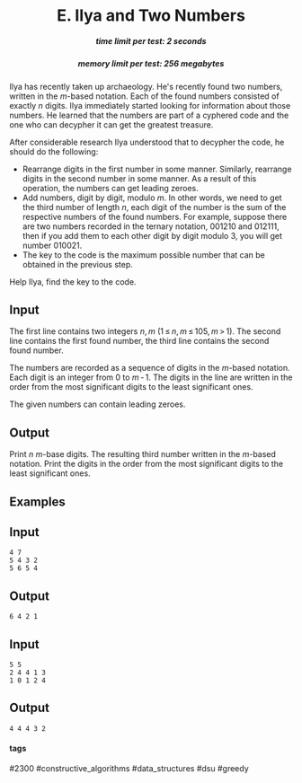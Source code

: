 <h1 style='text-align: center;'> E. Ilya and Two Numbers</h1>

<h5 style='text-align: center;'>time limit per test: 2 seconds</h5>
<h5 style='text-align: center;'>memory limit per test: 256 megabytes</h5>

Ilya has recently taken up archaeology. He's recently found two numbers, written in the *m*-based notation. Each of the found numbers consisted of exactly *n* digits. Ilya immediately started looking for information about those numbers. He learned that the numbers are part of a cyphered code and the one who can decypher it can get the greatest treasure.

After considerable research Ilya understood that to decypher the code, he should do the following:

* Rearrange digits in the first number in some manner. Similarly, rearrange digits in the second number in some manner. As a result of this operation, the numbers can get leading zeroes.
* Add numbers, digit by digit, modulo *m*. In other words, we need to get the third number of length *n*, each digit of the number is the sum of the respective numbers of the found numbers. For example, suppose there are two numbers recorded in the ternary notation, 001210 and 012111, then if you add them to each other digit by digit modulo 3, you will get number 010021.
* The key to the code is the maximum possible number that can be obtained in the previous step.

Help Ilya, find the key to the code.

## Input

The first line contains two integers *n*, *m* (1 ≤ *n*, *m* ≤ 105, *m* > 1). The second line contains the first found number, the third line contains the second found number. 

The numbers are recorded as a sequence of digits in the *m*-based notation. Each digit is an integer from 0 to *m* - 1. The digits in the line are written in the order from the most significant digits to the least significant ones.

The given numbers can contain leading zeroes.

## Output

Print *n* *m*-base digits. The resulting third number written in the *m*-based notation. Print the digits in the order from the most significant digits to the least significant ones.

## Examples

## Input


```
4 7  
5 4 3 2  
5 6 5 4  

```
## Output


```
6 4 2 1   

```
## Input


```
5 5  
2 4 4 1 3  
1 0 1 2 4  

```
## Output


```
4 4 4 3 2   

```


#### tags 

#2300 #constructive_algorithms #data_structures #dsu #greedy 